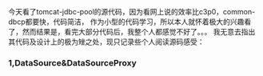 今天看了tomcat-jdbc-pool的源代码，因为看网上说的效率比c3p0，common-dbcp都要快，代码简洁，
作为小型的代码学习，所以本人就怀着极大的兴趣看了，然而结果是，看完大部分代码后，我整个人都感觉不好了。。。
我无意去指出其代码及设计上的极为矬之处，现只记录些个人阅读源码感受：
<br/>
<h3>1,DataSource&DataSourceProxy <h3/>
